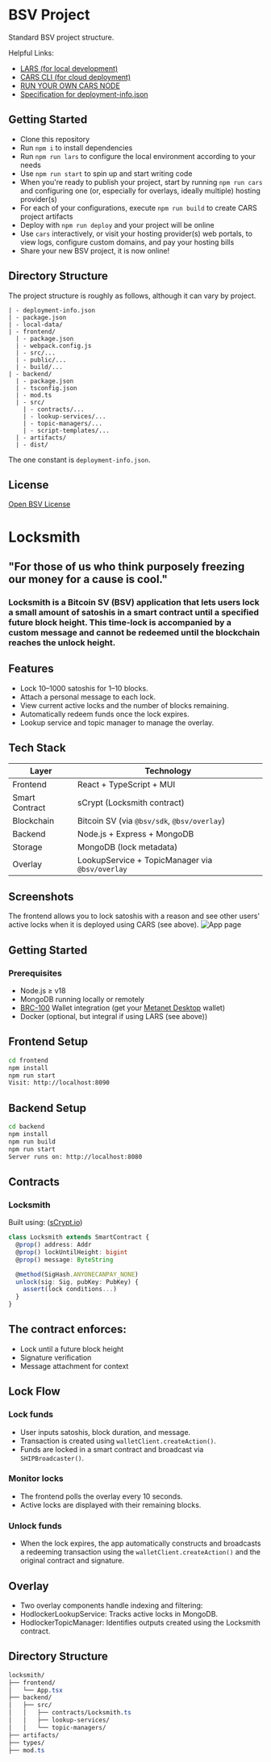 # BSV Project

Standard BSV project structure.

Helpful Links:

- [LARS (for local development)](https://github.com/bitcoin-sv/lars)
- [CARS CLI (for cloud deployment)](https://github.com/bitcoin-sv/cars-cli)
- [RUN YOUR OWN CARS NODE](https://github.com/bitcoin-sv/cars-node)
- [Specification for deployment-info.json](https://github.com/bitcoin-sv/BRCs/blob/master/apps/0102.md)

## Getting Started

- Clone this repository
- Run `npm i` to install dependencies
- Run `npm run lars` to configure the local environment according to your needs
- Use `npm run start` to spin up and start writing code
- When you're ready to publish your project, start by running `npm run cars` and configuring one (or, especially for overlays, ideally multiple) hosting provider(s)
- For each of your configurations, execute `npm run build` to create CARS project artifacts
- Deploy with `npm run deploy` and your project will be online
- Use `cars` interactively, or visit your hosting provider(s) web portals, to view logs, configure custom domains, and pay your hosting bills
- Share your new BSV project, it is now online!

## Directory Structure

The project structure is roughly as follows, although it can vary by project.

```
| - deployment-info.json
| - package.json
| - local-data/
| - frontend/
  | - package.json
  | - webpack.config.js
  | - src/...
  | - public/...
  | - build/...
| - backend/
  | - package.json
  | - tsconfig.json
  | - mod.ts
  | - src/
    | - contracts/...
    | - lookup-services/...
    | - topic-managers/...
    | - script-templates/...
  | - artifacts/
  | - dist/
```

The one constant is `deployment-info.json`.

## License

[Open BSV License](./LICENSE.txt)

# Locksmith

## "For those of us who think purposely freezing our money for a cause is cool."

### Locksmith is a Bitcoin SV (BSV) application that lets users lock a small amount of satoshis in a smart contract until a specified future block height. This time-lock is accompanied by a custom message and cannot be redeemed until the blockchain reaches the unlock height.

## Features

- Lock 10–1000 satoshis for 1–10 blocks.
- Attach a personal message to each lock.
- View current active locks and the number of blocks remaining.
- Automatically redeem funds once the lock expires.
- Lookup service and topic manager to manage the overlay.

## Tech Stack

| Layer          | Technology                                |
|----------------|--------------------------------------------|
| Frontend       | React + TypeScript + MUI                  |
| Smart Contract | sCrypt (Locksmith contract)               |
| Blockchain     | Bitcoin SV (via `@bsv/sdk`, `@bsv/overlay`) |
| Backend        | Node.js + Express + MongoDB               |
| Storage        | MongoDB (lock metadata)                   |
| Overlay        | LookupService + TopicManager via `@bsv/overlay` |

## Screenshots

The frontend allows you to lock satoshis with a reason and see other users' active locks when it is deployed using CARS (see above).
![App page](https://github.com/user-attachments/assets/9363c9a5-0535-4805-a376-a0322aeef074)

## Getting Started

### Prerequisites

- Node.js ≥ v18
- MongoDB running locally or remotely
- [BRC-100](https://github.com/bitcoin-sv/BRCs/blob/master/wallet/0100.md) Wallet integration (get your [Metanet Desktop](https://github.com/bitcoin-sv/metanet-desktop/releases) wallet)
- Docker (optional, but integral if using LARS (see above))

## Frontend Setup
```bash
cd frontend
npm install
npm run start
Visit: http://localhost:8090
```
## Backend Setup
```bash
cd backend
npm install
npm run build
npm run start
Server runs on: http://localhost:8080
```

## Contracts
### Locksmith 
Built using: ([sCrypt.io](https://scrypt.io/))
```ts
class Locksmith extends SmartContract {
  @prop() address: Addr
  @prop() lockUntilHeight: bigint
  @prop() message: ByteString

  @method(SigHash.ANYONECANPAY_NONE)
  unlock(sig: Sig, pubKey: PubKey) {
    assert(lock conditions...)
  }
}
```
## The contract enforces:
- Lock until a future block height
- Signature verification
- Message attachment for context
 
## Lock Flow
### Lock funds
- User inputs satoshis, block duration, and message.
- Transaction is created using `walletClient.createAction()`.
- Funds are locked in a smart contract and broadcast via `SHIPBroadcaster()`.

### Monitor locks
- The frontend polls the overlay every 10 seconds.
- Active locks are displayed with their remaining blocks.

### Unlock funds
- When the lock expires, the app automatically constructs and broadcasts a redeeming transaction using the `walletClient.createAction()` and the original contract and signature.

## Overlay
- Two overlay components handle indexing and filtering:
- HodlockerLookupService: Tracks active locks in MongoDB.
- HodlockerTopicManager: Identifies outputs created using the Locksmith contract.

## Directory Structure
```css
locksmith/
├── frontend/
│   └── App.tsx
├── backend/
│   ├── src/
│   │   ├── contracts/Locksmith.ts
│   │   ├── lookup-services/
│   │   └── topic-managers/
├── artifacts/
├── types/
├── mod.ts
```
